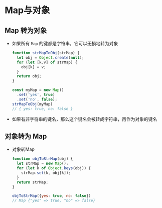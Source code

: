 # Map与对象

## Map 转为对象

  - 如果所有 `Map` 的键都是字符串，它可以无损地转为对象

    ```javascript
    function strMapToObj(strMap) {
      let obj = Object.create(null);
      for (let [k,v] of strMap) {
        obj[k] = v;
      }
      return obj;
    }

    const myMap = new Map()
      .set('yes', true)
      .set('no', false);
    strMapToObj(myMap)
    // { yes: true, no: false }
    ```

  - 如果有非字符串的键名，那么这个键名会被转成字符串，再作为对象的键名

## 对象转为 Map

  - 对象转Map

    ```javascript
    function objToStrMap(obj) {
      let strMap = new Map();
      for (let k of Object.keys(obj)) {
        strMap.set(k, obj[k]);
      }
      return strMap;
    }

    objToStrMap({yes: true, no: false})
    // Map {"yes" => true, "no" => false}
    ```
